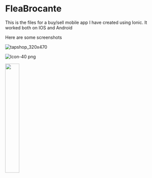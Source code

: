 # FleaBrocante

This is the files for a buy/sell mobile app I have created using Ionic. It worked both on IOS and Android

Here are some screenshots

![tapshop_320x470](https://user-images.githubusercontent.com/102051369/159339831-ed055ff0-c930-4dfb-85a6-e2aa0c55115a.png)

![Icon-40 png](https://user-images.githubusercontent.com/102051369/159339876-a5c219c5-945d-4d92-85bf-bd08ccf1b7bc.png)

<img src="https://user-images.githubusercontent.com/102051369/159340208-e94e5d0c-34b7-4bb2-af5b-f4eb6515d733.png" width=30% height=30%>



